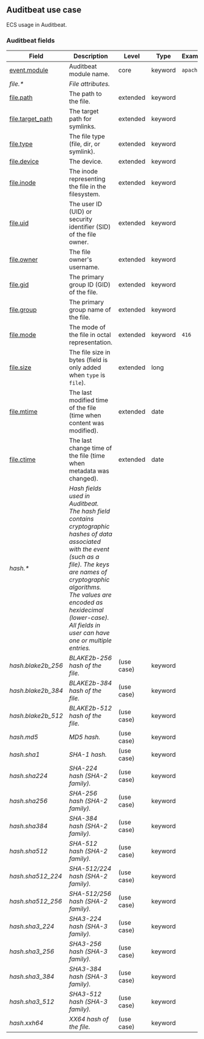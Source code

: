 ## Auditbeat use case

ECS usage in Auditbeat.

### <a name="auditbeat"></a> Auditbeat fields


| Field  | Description  | Level  | Type  | Example  |
|---|---|---|---|---|
| [event.module](../README.md#event.module)  | Auditbeat module name. | core | keyword | `apache` |
| <a name="file.&ast;"></a>*file.&ast;* | *File attributes.<br/>* |  |  |  |
| [file.path](../README.md#file.path)  | The path to the file. | extended | keyword |  |
| [file.target_path](../README.md#file.target_path)  | The target path for symlinks. | extended | keyword |  |
| [file.type](../README.md#file.type)  | The file type (file, dir, or symlink). | extended | keyword |  |
| [file.device](../README.md#file.device)  | The device. | extended | keyword |  |
| [file.inode](../README.md#file.inode)  | The inode representing the file in the filesystem. | extended | keyword |  |
| [file.uid](../README.md#file.uid)  | The user ID (UID) or security identifier (SID) of the file owner. | extended | keyword |  |
| [file.owner](../README.md#file.owner)  | The file owner's username. | extended | keyword |  |
| [file.gid](../README.md#file.gid)  | The primary group ID (GID) of the file. | extended | keyword |  |
| [file.group](../README.md#file.group)  | The primary group name of the file. | extended | keyword |  |
| [file.mode](../README.md#file.mode)  | The mode of the file in octal representation. | extended | keyword | `416` |
| [file.size](../README.md#file.size)  | The file size in bytes (field is only added when `type` is `file`). | extended | long |  |
| [file.mtime](../README.md#file.mtime)  | The last modified time of the file (time when content was modified). | extended | date |  |
| [file.ctime](../README.md#file.ctime)  | The last change time of the file (time when metadata was changed). | extended | date |  |
| <a name="hash.&ast;"></a>*hash.&ast;* | *Hash fields used in Auditbeat.<br/>The hash field contains cryptographic hashes of data associated with the event (such as a file). The keys are names of cryptographic algorithms. The values are encoded as hexidecimal (lower-case).<br/>All fields in user can have one or multiple entries.<br/>* |  |  |  |
| <a name="hash.blake2b_256"></a>*hash.blake2b_256* | *BLAKE2b-256 hash of the file.* | (use case) | keyword |  |
| <a name="hash.blake2b_384"></a>*hash.blake2b_384* | *BLAKE2b-384 hash of the file.* | (use case) | keyword |  |
| <a name="hash.blake2b_512"></a>*hash.blake2b_512* | *BLAKE2b-512 hash of the file.* | (use case) | keyword |  |
| <a name="hash.md5"></a>*hash.md5* | *MD5 hash.* | (use case) | keyword |  |
| <a name="hash.sha1"></a>*hash.sha1* | *SHA-1 hash.* | (use case) | keyword |  |
| <a name="hash.sha224"></a>*hash.sha224* | *SHA-224 hash (SHA-2 family).* | (use case) | keyword |  |
| <a name="hash.sha256"></a>*hash.sha256* | *SHA-256 hash (SHA-2 family).* | (use case) | keyword |  |
| <a name="hash.sha384"></a>*hash.sha384* | *SHA-384 hash (SHA-2 family).* | (use case) | keyword |  |
| <a name="hash.sha512"></a>*hash.sha512* | *SHA-512 hash (SHA-2 family).* | (use case) | keyword |  |
| <a name="hash.sha512_224"></a>*hash.sha512_224* | *SHA-512/224 hash (SHA-2 family).* | (use case) | keyword |  |
| <a name="hash.sha512_256"></a>*hash.sha512_256* | *SHA-512/256 hash (SHA-2 family).* | (use case) | keyword |  |
| <a name="hash.sha3_224"></a>*hash.sha3_224* | *SHA3-224 hash (SHA-3 family).* | (use case) | keyword |  |
| <a name="hash.sha3_256"></a>*hash.sha3_256* | *SHA3-256 hash (SHA-3 family).* | (use case) | keyword |  |
| <a name="hash.sha3_384"></a>*hash.sha3_384* | *SHA3-384 hash (SHA-3 family).* | (use case) | keyword |  |
| <a name="hash.sha3_512"></a>*hash.sha3_512* | *SHA3-512 hash (SHA-3 family).* | (use case) | keyword |  |
| <a name="hash.xxh64"></a>*hash.xxh64* | *XX64 hash of the file.* | (use case) | keyword |  |



